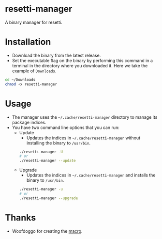 # resetti-manager
A binary manager for resetti.

# Installation
- Download the binary from the latest release.
- Set the executable flag on the binary by performing this command in a terminal in the directory where you downloaded it. Here we take the example of `Downloads`.
```bash
cd ~/Downloads
chmod +x resetti-manager
```

# Usage
- The manager uses the `~/.cache/resetti-manager` directory to manage its package indices.
- You have two command line options that you can run:
  - Update
    - Updates the indices in `~/.cache/resetti-manager` without installing the binary to `/usr/bin`.
    ```bash
    ./resetti-manager -U
    # or
    ./resetti-manager --update
    ```
  - Upgrade
    - Updates the indices in `~/.cache/resetti-manager` and installs the binary to `/usr/bin`.
    ```bash
    ./resetti-manager -u
    # or
    ./resetti-manager --upgrade
    ```
# Thanks
- Woofdoggo for creating the [macro](https://github.com/woofdoggo/resetti).
